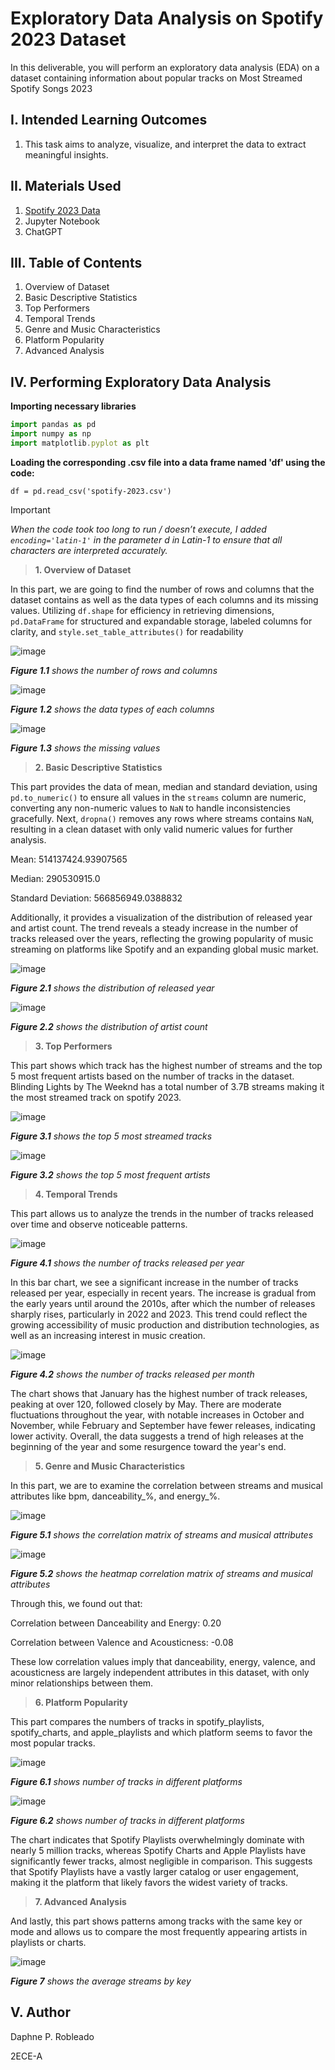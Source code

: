 # Exploratory Data Analysis on Spotify 2023 Dataset

In this deliverable, you will perform an exploratory data analysis (EDA) on a dataset containing information about popular tracks on Most Streamed Spotify Songs 2023

## I. Intended Learning Outcomes
1. This task aims to analyze, visualize, and interpret the data to extract meaningful insights.

## II. Materials Used
1. [Spotify 2023 Data]( https://www.kaggle.com/datasets/nelgiriyewithana/top-spotify-songs-2023)
2. Jupyter Notebook
3. ChatGPT

## III. Table of Contents
1.	Overview of Dataset
2.	Basic Descriptive Statistics
3.	Top Performers
4.	Temporal Trends
5.	Genre and Music Characteristics
6.	Platform Popularity
7.	Advanced Analysis

## IV. Performing Exploratory Data Analysis 
**Importing necessary libraries**
``` js
import pandas as pd
import numpy as np
import matplotlib.pyplot as plt
```
**Loading the corresponding .csv file into a data frame named 'df' using the code:**
```
df = pd.read_csv('spotify-2023.csv')
```
> [!IMPORTANT]
> *When the code took too long to run / doesn’t execute, I added ``` encoding='latin-1'``` in the parameter d in Latin-1 to ensure that all characters are interpreted accurately.*

>**1. Overview of Dataset**

In this part, we are going to find the number of rows and columns that the dataset contains as well as the data types of each columns and its missing values. Utilizing ```df.shape``` for efficiency in retrieving dimensions, ```pd.DataFrame``` for structured and expandable storage, labeled columns for clarity, and ```style.set_table_attributes()``` for readability

![image](https://github.com/user-attachments/assets/ccdf82b2-6455-429b-b431-6e6bb5d7b451)

___Figure 1.1___ _shows the number of rows and columns_

![image](https://github.com/user-attachments/assets/903fa5d7-5013-41cd-8d37-4418ecb59ef7)

___Figure 1.2___ _shows the data types of each columns_

![image](https://github.com/user-attachments/assets/655aea69-2aef-4fc0-a59c-b4a7e26b25ff)

___Figure 1.3___ _shows the missing values_


>**2. Basic Descriptive Statistics**

This part provides the data of mean, median and standard deviation, using ```pd.to_numeric()``` to ensure all values in the ```streams``` column are numeric, converting any non-numeric values to ```NaN``` to handle inconsistencies gracefully. Next, ```dropna()``` removes any rows where streams contains ```NaN```, resulting in a clean dataset with only valid numeric values for further analysis.

Mean: 514137424.93907565

Median: 290530915.0

Standard Deviation: 566856949.0388832

Additionally, it provides a visualization of the distribution of released year and artist count.  The trend reveals a steady increase in the number of tracks released over the years, reflecting the growing popularity of music streaming on platforms like Spotify and an expanding global music market.

![image](https://github.com/user-attachments/assets/2baccc79-72b4-4169-b316-a11035f34af5)

___Figure 2.1___ _shows the distribution of released year_

![image](https://github.com/user-attachments/assets/ce7b67eb-8b8c-4818-81b2-40b468259e29)

___Figure 2.2___ _shows the distribution of artist count_


>**3. Top Performers**

This part shows which track has the highest number of streams and the top 5 most frequent artists based on the number of tracks in the dataset. Blinding Lights by The Weeknd has a total number of 3.7B streams making it the most streamed track on spotify 2023.

![image](https://github.com/user-attachments/assets/65b36bd4-8665-4197-9b52-09aa2af47fb8)

___Figure 3.1___ _shows the top 5 most streamed tracks_

![image](https://github.com/user-attachments/assets/44b244a9-297a-4beb-b09b-10e068fe91c0)

___Figure 3.2___ _shows the top 5 most frequent artists_

> **4. Temporal Trends**

This part allows us to analyze the trends in the number of tracks released over time and observe noticeable patterns.

![image](https://github.com/user-attachments/assets/5d4d2e2a-aa95-43c3-b40f-ae953e1c5ac3)

___Figure 4.1___ _shows the number of tracks released per year_

In this bar chart, we see a significant increase in the number of tracks released per year, especially in recent years. The increase is gradual from the early years until around the 2010s, after which the number of releases sharply rises, particularly in 2022 and 2023. This trend could reflect the growing accessibility of music production and distribution technologies, as well as an increasing interest in music creation.

![image](https://github.com/user-attachments/assets/b4b681c0-a37c-4f37-b60d-72fe0dfd3813)

___Figure 4.2___ _shows the number of tracks released per month_

The chart shows that January has the highest number of track releases, peaking at over 120, followed closely by May. There are moderate fluctuations throughout the year, with notable increases in October and November, while February and September have fewer releases, indicating lower activity. Overall, the data suggests a trend of high releases at the beginning of the year and some resurgence toward the year's end.

>**5. Genre and Music Characteristics**

In this part, we are to examine the correlation between streams and musical attributes like bpm, danceability_%, and energy_%.

![image](https://github.com/user-attachments/assets/8fc0006c-e9e3-4e7b-b070-6986188db194)

___Figure 5.1___ _shows the correlation matrix of streams and musical attributes_

![image](https://github.com/user-attachments/assets/b7071417-54b6-4c15-8d7f-be7d1f315d11)

___Figure 5.2___ _shows the heatmap correlation matrix of streams and musical attributes_

Through this, we found out that:

Correlation between Danceability and Energy: 0.20

Correlation between Valence and Acousticness: -0.08

These low correlation values imply that danceability, energy, valence, and acousticness are largely independent attributes in this dataset, with only minor relationships between them.

>**6. Platform Popularity**

This part compares the numbers of tracks in spotify_playlists, spotify_charts, and apple_playlists and which platform seems to favor the most popular tracks.

![image](https://github.com/user-attachments/assets/62e63d13-749e-4109-aa09-77b6ddad03c5)

___Figure 6.1___ _shows number of tracks in different platforms_

![image](https://github.com/user-attachments/assets/fe62b4a4-dc6b-4afa-b88e-a3d0d01c037b)

___Figure 6.2___ _shows number of tracks in different platforms_

The chart indicates that Spotify Playlists overwhelmingly dominate with nearly 5 million tracks, whereas Spotify Charts and Apple Playlists have significantly fewer tracks, almost negligible in comparison. This suggests that Spotify Playlists have a vastly larger catalog or user engagement, making it the platform that likely favors the widest variety of tracks.

>**7. Advanced Analysis**

And lastly, this part shows patterns among tracks with the same key or mode and allows us to compare the most frequently appearing artists in playlists or charts. 

![image](https://github.com/user-attachments/assets/37fafa03-2f96-442c-8d59-ed3678f78134)

___Figure 7___ _shows the average streams by key_


## V. Author

Daphne P. Robleado

2ECE-A
